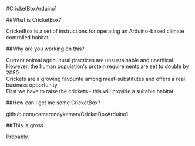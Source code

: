 #CricketBoxArduino1

##What is CricketBox?

CricketBox is a set of instructions for operating an Arduino-based climate controlled habitat.


##Why are you working on this?

Current animal agricultural practices are unsustainable and unethical. However, the human population's protein requirements are set to double by 2050.  
Crickets are a growing favourite among meat-substitutes and offers a real business opportunity.  
First we have to raise the crickets - this will provide a suitable habitat.


##How can I get me some CricketBox?

github.com/camerondykeman/CricketBoxArduino1


##This is gross.

Probably.
